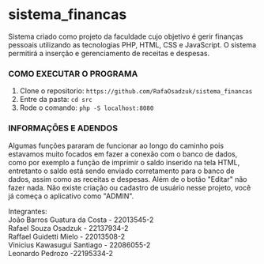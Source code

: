 # sistema_financas
Sistema criado como projeto da faculdade cujo objetivo é gerir finanças pessoais utilizando as tecnologias PHP, HTML, CSS e JavaScript. O sistema permitirá a inserção e gerenciamento de receitas e despesas. 

### COMO EXECUTAR O PROGRAMA
1. Clone o repositorio: `https://github.com/RafaOsadzuk/sistema_financas`
2. Entre da pasta: `cd src` 
3. Rode o comando: `php -S localhost:8080` 

### INFORMAÇÕES E ADENDOS
Algumas funções pararam de funcionar ao longo do caminho pois estavamos muito focados em fazer a conexão com o banco de dados, como por exemplo a função de imprimir o saldo inserido na tela HTML, entretanto o saldo está sendo enviado corretamento para o banco de dados, assim como as receitas e despesas. Além de o botão "Editar" não fazer nada. Não existe criação ou cadastro de usuário nesse projeto, você já começa o aplicativo como "ADMIN".

Integrantes: <br>
João Barros Guatura da Costa - 22013545-2<br>
Rafael Souza Osadzuk - 22137934-2<br>
Raffael Guidetti Mielo - 22013508-2<br>
Vinicius Kawasugui Santiago - 22086055-2<br>
Leonardo Pedrozo -22195334-2<br>
